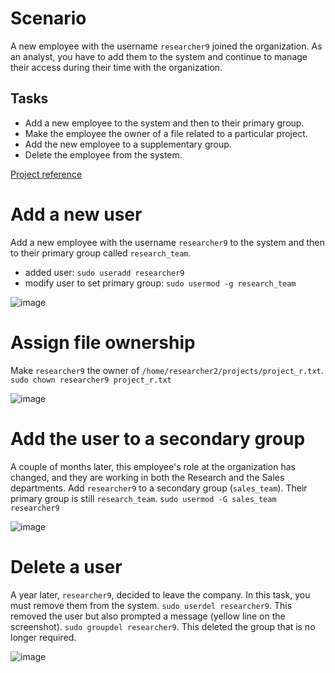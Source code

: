 # Scenario
A new employee with the username `researcher9` joined the organization. As an analyst, you have to add them to the system and continue to manage their access during their time with the organization.

## Tasks
- Add a new employee to the system and then to their primary group.
- Make the employee the owner of a file related to a particular project.
- Add the new employee to a supplementary group.
- Delete the employee from the system.

[Project reference](https://www.coursera.org/learn/linux-and-sql/home/welcome)

# Add a new user
Add a new employee with the username `researcher9` to the system and then to their primary group called `research_team`.
- added user: `sudo useradd researcher9`
- modify user to set primary group: `sudo usermod -g research_team`
  
![image](https://github.com/user-attachments/assets/c5bd2fbd-a42b-44d5-b7cd-03e6893682d1)

# Assign file ownership
Make `researcher9` the owner of `/home/researcher2/projects/project_r.txt`.
`sudo chown researcher9 project_r.txt`

![image](https://github.com/user-attachments/assets/26abf060-9a66-4985-9096-466c602aff59)

# Add the user to a secondary group
A couple of months later, this employee's role at the organization has changed, and they are working in both the Research and the Sales departments. Add `researcher9` to a secondary group (`sales_team`). Their primary group is still `research_team`.
`sudo usermod -G sales_team researcher9`

![image](https://github.com/user-attachments/assets/84d48f6c-dda3-4449-a515-e0b3220cea57)

# Delete a user
A year later, `researcher9`, decided to leave the company. In this task, you must remove them from the system.
`sudo userdel researcher9`. This removed the user but also prompted a message (yellow line on the screenshot).
`sudo groupdel researcher9`. This deleted the group that is no longer required.


![image](https://github.com/user-attachments/assets/5503934f-975d-4867-8132-7d4c245d2204)


